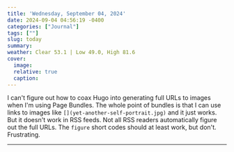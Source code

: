 ```yaml
---
title: 'Wednesday, September 04, 2024'
date: 2024-09-04 04:56:19 -0400
categories: ["Journal"]
tags: [""]
slug: today
summary: 
weather: Clear 53.1 | Low 49.0, High 81.6
cover: 
  image: 
  relative: true
  caption: 
---
```


I can't figure out how to coax Hugo into generating full URLs to images when I'm using Page Bundles. The whole point of bundles is that I can use links to images like `[](yet-another-self-portrait.jpg)` and it just works. But it doesn't work in RSS feeds. Not all RSS readers automatically figure out the full URLs. The `figure` short codes should at least work, but don't. Frustrating.

---


